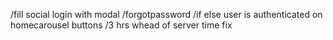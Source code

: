 /fill social login with modal
/forgotpassword
/if else user is authenticated on homecarousel buttons 
/3 hrs whead of server time fix